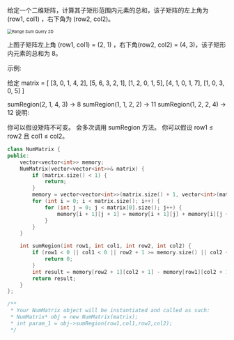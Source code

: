 给定一个二维矩阵，计算其子矩形范围内元素的总和，该子矩阵的左上角为 (row1, col1) ，右下角为 (row2, col2)。

<img src="https://assets.leetcode-cn.com/aliyun-lc-upload/images/304.png" alt="Range Sum Query 2D" style="zoom:67%;" />




上图子矩阵左上角 (row1, col1) = (2, 1) ，右下角(row2, col2) = (4, 3)，该子矩形内元素的总和为 8。

示例:

给定 matrix = [
  [3, 0, 1, 4, 2],
  [5, 6, 3, 2, 1],
  [1, 2, 0, 1, 5],
  [4, 1, 0, 1, 7],
  [1, 0, 3, 0, 5]
]

sumRegion(2, 1, 4, 3) -> 8
sumRegion(1, 1, 2, 2) -> 11
sumRegion(1, 2, 2, 4) -> 12
说明:

你可以假设矩阵不可变。
会多次调用 sumRegion 方法。
你可以假设 row1 ≤ row2 且 col1 ≤ col2。

```c++
class NumMatrix {
public:
	vector<vector<int>> memory;
	NumMatrix(vector<vector<int>>& matrix) {
		if (matrix.size() < 1) {
			return;
		}
		memory = vector<vector<int>>(matrix.size() + 1, vector<int>(matrix[0].size() + 1, 0));
		for (int i = 0; i < matrix.size(); i++) {
			for (int j = 0; j < matrix[0].size(); j++) {
				memory[i + 1][j + 1] = memory[i + 1][j] + memory[i][j + 1] - memory[i][j] + matrix[i][j];
			}
		}
	}

	int sumRegion(int row1, int col1, int row2, int col2) {
		if (row1 < 0 || col1 < 0 || row2 + 1 >= memory.size() || col2 + 1 >= memory[0].size()) {
			return 0;
		}
		int result = memory[row2 + 1][col2 + 1] - memory[row1][col2 + 1] - memory[row2 + 1][col1] + memory[row1][col1];
		return result;
	}
};

/**
 * Your NumMatrix object will be instantiated and called as such:
 * NumMatrix* obj = new NumMatrix(matrix);
 * int param_1 = obj->sumRegion(row1,col1,row2,col2);
 */
```

